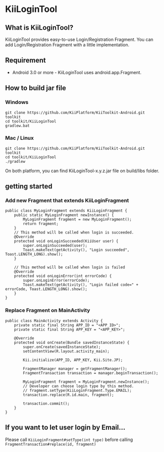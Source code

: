 # KiiLoginTool
## What is KiiLoginTool?
KiiLoginTool provides easy-to-use Login/Registration Fragment. You can add Login/Registration Fragment with a little implementation.  

## Requirement
* Android 3.0 or more - KiiLoginTool uses android.app.Fragment.

## How to build jar file
### Windows
    git clone https://github.com/KiiPlatform/KiiToolkit-Android.git toolkit
    cd toolkit/KiiLoginTool
    gradlew.bat

### Mac / Linux
    git clone https://github.com/KiiPlatform/KiiToolkit-Android.git toolkit
    cd toolkit/KiiLoginTool
    ./gradlew 

On both platform, you can find KiiLoginTool-x.y.z.jar file on build/libs folder.

## getting started
### Add new Fragment that extends KiiLoginFragment
    public class MyLoginFragment extends KiiLoginFragment {
        public static MyLoginFragment newInstance() {
            MyLoginFragment fragment = new MyLoginFragment();
            return fragment;
        }
        // This method will be called when login is succeeded.
        @Override
        protected void onLoginSucceeded(KiiUser user) {
            super.onLoginSucceeded(user);
            Toast.makeText(getActivity(), "Login succeeded", Toast.LENGTH_LONG).show();
        }
    
        // This method will be called when login is failed
        @Override
        protected void onLoginError(int errorCode) {
            super.onLoginError(errorCode);
            Toast.makeText(getActivity(), "Login failed code=" + errorCode, Toast.LENGTH_LONG).show();
        }
    }

### Replace Fragment on MainActivity
    public class MainActivity extends Activity {
        private static final String APP_ID = "<APP_ID>";
        private static final String APP_KEY = "<APP_KEY>";

        @Override
        protected void onCreate(Bundle savedInstanceState) {
            super.onCreate(savedInstanceState);
            setContentView(R.layout.activity_main);

            Kii.initialize(APP_ID, APP_KEY, Kii.Site.JP);

            FragmentManager manager = getFragmentManager();
            FragmentTransaction transaction = manager.beginTransaction();

            MyLoginFragment fragment = MyLoginFragment.newInstance();
            // Developer can choose login type by this method.
            // fragment.setType(KiiLoginFragment.Type.EMAIL);
            transaction.replace(R.id.main, fragment);
    
            transaction.commit();
        }
    }

## If you want to let user login by Email...
Please call `KiiLoginFragment#setType(int type)` before calling `FragmentTransaction#replace(id, fragment)`